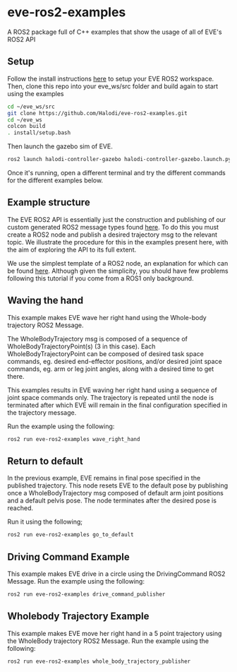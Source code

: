 # eve-ros2-examples

A ROS2 package full of C++ examples that show the usage of all of EVE's ROS2 API

## Setup
Follow the install instructions [here](https://github.com/Halodi/halodi-controller-simulation-api) to setup your EVE ROS2 workspace. Then, clone this repo into your eve_ws/src folder
and build again to start using the examples
```bash
cd ~/eve_ws/src
git clone https://github.com/Halodi/eve-ros2-examples.git
cd ~/eve_ws
colcon build
. install/setup.bash
```
Then launch the gazebo sim of EVE. 
```bash
ros2 launch halodi-controller-gazebo halodi-controller-gazebo.launch.py
```

Once it's running, open a different terminal and try the different commands for the different examples below.

## Example structure
The EVE ROS2 API is essentially just the construction and publishing of our custom generated ROS2 message types found [here](https://github.com/Halodi/halodi-messages). To do this you must create a ROS2 node and publish a desired trajectory msg to the relevant topic. We illustrate the procedure for this in the examples present here, with the aim of exploring the API to its full extent. 

We use the simplest template of a ROS2 node, an explanation for which can be found [here](https://index.ros.org/doc/ros2/Tutorials/Writing-A-Simple-Cpp-Publisher-And-Subscriber/). Although given the simplicity, you should have few problems following this tutorial if you come from a ROS1 only background.

## Waving the hand
This example makes EVE wave her right hand using the Whole-body trajectory ROS2 Message.

The WholeBodyTrajectory msg is composed of a sequence of WholeBodyTrajectoryPoint(s) (3 in this case). Each WholeBodyTrajectoryPoint can be composed of desired task space commands, eg. desired end-effector positions, and/or desired joint space commands, eg. arm or leg joint angles, along with a desired time to get there.

This examples results in EVE waving her right hand using a sequence of joint space commands only. The trajectory is repeated until the node is terminated after which EVE will remain in the final configuration specified in the trajectory message.

Run the example using the following:
```bash
ros2 run eve-ros2-examples wave_right_hand
```

## Return to default
In the previous example, EVE remains in final pose specified in the published trajectory. This node resets EVE to the default pose by publishing once a WholeBodyTrajectory msg composed of default arm joint positions and a default pelvis pose. The node terminates after the desired pose is reached.

Run it using the following;
```bash
ros2 run eve-ros2-examples go_to_default
```

## Driving Command Example
This example makes EVE drive in a circle using the DrivingCommand ROS2 Message. Run the example using the following:
```bash
ros2 run eve-ros2-examples drive_command_publisher
```

## Wholebody Trajectory Example
This example makes EVE move her right hand in a 5 point trajectory using the WholeBody trajectory ROS2 Message. Run the example using the following:
```bash
ros2 run eve-ros2-examples whole_body_trajectory_publisher
```

